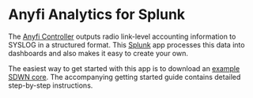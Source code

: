 Anyfi Analytics for Splunk
==========================

The [Anyfi Controller](http://www.anyfinetworks.com/products/controller) outputs
radio link-level accounting information to SYSLOG in a structured format. This
[Splunk](http://www.splunk.com) app processes this data into dashboards and also
makes it easy to create your own.

The easiest way to get started with this app is to download an
[example SDWN core](http://www.anyfinetworks.com/download). The accompanying
getting started guide contains detailed step-by-step instructions.
